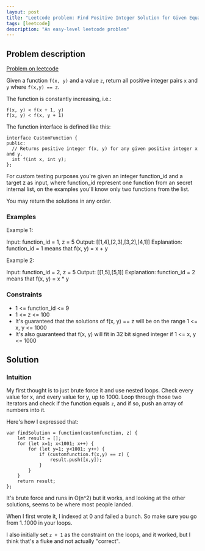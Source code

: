 ```yaml
---
layout: post
title: "Leetcode problem: Find Positive Integer Solution for Given Equation"
tags: [leetcode]
description: "An easy-level leetcode problem"
---
```



## Problem description

[Problem on leetcode](https://leetcode.com/problems/find-positive-integer-solution-for-a-given-equation/)

Given a function `f(x, y)` and a value `z`, return all positive integer pairs `x` and `y` where `f(x,y) == z`.

The function is constantly increasing, i.e.:

```
f(x, y) < f(x + 1, y)
f(x, y) < f(x, y + 1)
```

The function interface is defined like this: 

```
interface CustomFunction {
public:
  // Returns positive integer f(x, y) for any given positive integer x and y.
  int f(int x, int y);
};
```

For custom testing purposes you're given an integer function_id and a target z as input, where function_id represent one function from an secret internal list, on the examples you'll know only two functions from the list.  

You may return the solutions in any order.

### Examples

Example 1:

Input: function_id = 1, z = 5
Output: [[1,4],[2,3],[3,2],[4,1]]
Explanation: function_id = 1 means that f(x, y) = x + y

Example 2:

Input: function_id = 2, z = 5
Output: [[1,5],[5,1]]
Explanation: function_id = 2 means that f(x, y) = x * y

### Constraints

* 1 <= function_id <= 9
* 1 <= z <= 100
* It's guaranteed that the solutions of f(x, y) == z will be on the range 1 <= x, y <= 1000
* It's also guaranteed that f(x, y) will fit in 32 bit signed integer if 1 <= x, y <= 1000

## Solution 

### Intuition 

My first thought is to just brute force it and use nested loops. Check every value for x, and every value for y, up to 1000. Loop through those two iterators and check if the function equals `z`, and if so, push an array of numbers into it.

Here's how I expressed that: 

```
var findSolution = function(customfunction, z) {
    let result = [];
    for (let x=1; x<1001; x++) {
        for (let y=1; y<1001; y++) {
            if (customfunction.f(x,y) == z) {
                result.push([x,y]);
            }
        }
    }
    return result;
};
```

It's brute force and runs in O(n^2) but it works, and looking at the other solutions, seems to be where most people landed.

When I first wrote it, I indexed at 0 and failed a bunch. So make sure you go from 1..1000 in your loops. 

I also initially set `z + 1` as the constraint on the loops, and it worked, but I think that's a fluke and not actually "correct". 
